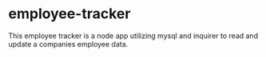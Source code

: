 # employee-tracker
This employee tracker is a node app utilizing mysql and inquirer to read and update a companies employee data.
